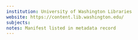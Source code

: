 ```yaml
---
institution: University of Washington Libraries
website: https://content.lib.washington.edu/ 
subjects: 
notes: Manifest listed in metadata record
---
```

